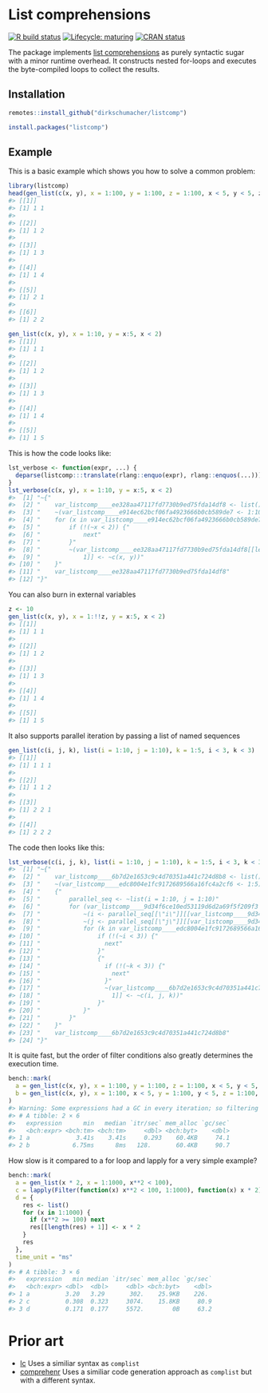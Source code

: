 
<!-- README.md is generated from README.Rmd. Please edit that file -->

# List comprehensions

<!-- badges: start -->

[![R build
status](https://github.com/dirkschumacher/listcomp/workflows/R-CMD-check/badge.svg)](https://github.com/dirkschumacher/listcomp/actions)
[![Lifecycle:
maturing](https://img.shields.io/badge/lifecycle-maturing-blue.svg)](https://www.tidyverse.org/lifecycle/#maturing)
[![CRAN
status](https://www.r-pkg.org/badges/version/listcomp)](https://CRAN.R-project.org/package=listcomp)
<!-- badges: end -->

The package implements [list
comprehensions](https://en.wikipedia.org/wiki/List_comprehension) as
purely syntactic sugar with a minor runtime overhead. It constructs
nested for-loops and executes the byte-compiled loops to collect the
results.

## Installation

``` r
remotes::install_github("dirkschumacher/listcomp")
```

``` r
install.packages("listcomp")
```

## Example

This is a basic example which shows you how to solve a common problem:

``` r
library(listcomp)
head(gen_list(c(x, y), x = 1:100, y = 1:100, z = 1:100, x < 5, y < 5, z == x + y))
#> [[1]]
#> [1] 1 1
#> 
#> [[2]]
#> [1] 1 2
#> 
#> [[3]]
#> [1] 1 3
#> 
#> [[4]]
#> [1] 1 4
#> 
#> [[5]]
#> [1] 2 1
#> 
#> [[6]]
#> [1] 2 2
```

``` r
gen_list(c(x, y), x = 1:10, y = x:5, x < 2)
#> [[1]]
#> [1] 1 1
#> 
#> [[2]]
#> [1] 1 2
#> 
#> [[3]]
#> [1] 1 3
#> 
#> [[4]]
#> [1] 1 4
#> 
#> [[5]]
#> [1] 1 5
```

This is how the code looks like:

``` r
lst_verbose <- function(expr, ...) {
  deparse(listcomp:::translate(rlang::enquo(expr), rlang::enquos(...)))
}
lst_verbose(c(x, y), x = 1:10, y = x:5, x < 2)
#>  [1] "~{"                                                                                                                     
#>  [2] "    var_listcomp____ee328aa47117fd7730b9ed75fda14df8 <- list()"                                                         
#>  [3] "    ~(var_listcomp____e914ec62bcf06fa4923666b0cb589de7 <- 1:10)"                                                        
#>  [4] "    for (x in var_listcomp____e914ec62bcf06fa4923666b0cb589de7) for (y in ~x:5) {"                                      
#>  [5] "        if (!(~x < 2)) {"                                                                                               
#>  [6] "            next"                                                                                                       
#>  [7] "        }"                                                                                                              
#>  [8] "        ~(var_listcomp____ee328aa47117fd7730b9ed75fda14df8[[length(var_listcomp____ee328aa47117fd7730b9ed75fda14df8) + "
#>  [9] "            1]] <- ~c(x, y))"                                                                                           
#> [10] "    }"                                                                                                                  
#> [11] "    var_listcomp____ee328aa47117fd7730b9ed75fda14df8"                                                                   
#> [12] "}"
```

You can also burn in external variables

``` r
z <- 10
gen_list(c(x, y), x = 1:!!z, y = x:5, x < 2)
#> [[1]]
#> [1] 1 1
#> 
#> [[2]]
#> [1] 1 2
#> 
#> [[3]]
#> [1] 1 3
#> 
#> [[4]]
#> [1] 1 4
#> 
#> [[5]]
#> [1] 1 5
```

It also supports parallel iteration by passing a list of named sequences

``` r
gen_list(c(i, j, k), list(i = 1:10, j = 1:10), k = 1:5, i < 3, k < 3)
#> [[1]]
#> [1] 1 1 1
#> 
#> [[2]]
#> [1] 1 1 2
#> 
#> [[3]]
#> [1] 2 2 1
#> 
#> [[4]]
#> [1] 2 2 2
```

The code then looks like this:

``` r
lst_verbose(c(i, j, k), list(i = 1:10, j = 1:10), k = 1:5, i < 3, k < 3)
#>  [1] "~{"                                                                                                                               
#>  [2] "    var_listcomp____6b7d2e1653c9c4d70351a441c724d8b8 <- list()"                                                                   
#>  [3] "    ~(var_listcomp____edc8004e1fc9172689566a16fc4a2cf6 <- 1:5)"                                                                   
#>  [4] "    {"                                                                                                                            
#>  [5] "        parallel_seq <- ~list(i = 1:10, j = 1:10)"                                                                                
#>  [6] "        for (var_listcomp____9d34f6ce10ed53119d6d2a69f5f209f3 in seq_along(parallel_seq[[1]])) {"                                 
#>  [7] "            ~(i <- parallel_seq[[\"i\"]][[var_listcomp____9d34f6ce10ed53119d6d2a69f5f209f3]])"                                    
#>  [8] "            ~(j <- parallel_seq[[\"j\"]][[var_listcomp____9d34f6ce10ed53119d6d2a69f5f209f3]])"                                    
#>  [9] "            for (k in var_listcomp____edc8004e1fc9172689566a16fc4a2cf6) {"                                                        
#> [10] "                if (!(~i < 3)) {"                                                                                                 
#> [11] "                  next"                                                                                                           
#> [12] "                }"                                                                                                                
#> [13] "                {"                                                                                                                
#> [14] "                  if (!(~k < 3)) {"                                                                                               
#> [15] "                    next"                                                                                                         
#> [16] "                  }"                                                                                                              
#> [17] "                  ~(var_listcomp____6b7d2e1653c9c4d70351a441c724d8b8[[length(var_listcomp____6b7d2e1653c9c4d70351a441c724d8b8) + "
#> [18] "                    1]] <- ~c(i, j, k))"                                                                                          
#> [19] "                }"                                                                                                                
#> [20] "            }"                                                                                                                    
#> [21] "        }"                                                                                                                        
#> [22] "    }"                                                                                                                            
#> [23] "    var_listcomp____6b7d2e1653c9c4d70351a441c724d8b8"                                                                             
#> [24] "}"
```

It is quite fast, but the order of filter conditions also greatly
determines the execution time.

``` r
bench::mark(
  a = gen_list(c(x, y), x = 1:100, y = 1:100, z = 1:100, x < 5, y < 5, z == x + y),
  b = gen_list(c(x, y), x = 1:100, x < 5, y = 1:100, y < 5, z = 1:100, z == x + y),
)
#> Warning: Some expressions had a GC in every iteration; so filtering is disabled.
#> # A tibble: 2 × 6
#>   expression      min   median `itr/sec` mem_alloc `gc/sec`
#>   <bch:expr> <bch:tm> <bch:tm>     <dbl> <bch:byt>    <dbl>
#> 1 a             3.41s    3.41s     0.293    60.4KB     74.1
#> 2 b            6.75ms      8ms   128.       60.4KB     90.7
```

How slow is it compared to a for loop and lapply for a very simple
example?

``` r
bench::mark(
  a = gen_list(x * 2, x = 1:1000, x**2 < 100),
  c = lapply(Filter(function(x) x**2 < 100, 1:1000), function(x) x * 2),
  d = {
    res <- list()
    for (x in 1:1000) {
      if (x**2 >= 100) next
      res[[length(res) + 1]] <- x * 2
    }
    res
  }, 
  time_unit = "ms"
)
#> # A tibble: 3 × 6
#>   expression   min median `itr/sec` mem_alloc `gc/sec`
#>   <bch:expr> <dbl>  <dbl>     <dbl> <bch:byt>    <dbl>
#> 1 a          3.20   3.29       302.    25.9KB    226. 
#> 2 c          0.308  0.323     3074.    15.8KB     80.9
#> 3 d          0.171  0.177     5572.        0B     63.2
```

# Prior art

-   [lc](https://github.com/mailund/lc) Uses a similiar syntax as
    `complist`
-   [comprehenr](https://github.com/gdemin/comprehenr) Uses a similiar
    code generation approach as `complist` but with a different syntax.
